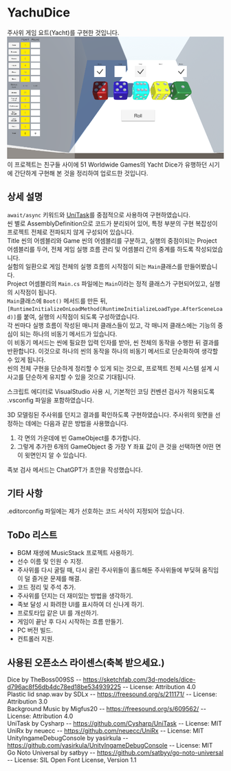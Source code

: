# YachuDice
주사위 게임 요트(Yacht)를 구현한 것입니다.\
![Picture of YachuDice](./Images/Image01.PNG)\
이 프로젝트는 친구들 사이에 51 Worldwide Games의 Yacht Dice가 유행하던 시기에 간단하게 구현해 본 것을 정리하여 업로드한 것입니다.

## 상세 설명
`await/async` 키워드와 [UniTask](https://github.com/Cysharp/UniTask)를 중점적으로 사용하여 구현하였습니다.\
씬 별로 AssemblyDefinition으로 코드가 분리되어 있어, 특정 부분의 구현 복잡성이 프로젝트 전체로 전파되지 않게 구성되어 있습니다.\
Title 씬의 어셈블리와 Game 씬의 어셈블리를 구분하고, 실행의 중점이되는 Project 어셈블리를 두어, 전체 게임 실행 흐름 관리 및 어셈블리 간의 중계를 하도록 작성되었습니다.\
실험의 일환으로 게임 전체의 실행 흐름의 시작점이 되는 `Main`클래스를 만들어봤습니다.\
Project 어셈블리의 `Main.cs` 파일에는 `Main`이라는 정적 클래스가 구현되어있고, 실행의 시작점이 됩니다.\
`Main`클래스에 `Boot()` 메서드를 만든 뒤, `[RuntimeInitializeOnLoadMethod(RuntimeInitializeLoadType.AfterSceneLoad)]`를 붙여, 실행의 시작점이 되도록 구성하였습니다.\
각 씬마다 실행 흐름이 작성된 매니저 클래스들이 있고, 각 매니저 클래스에는 기능의 중심이 되는 하나의 비동기 메서드가 있습니다.\
이 비동기 메서드는 씬에 필요한 입력 인자를 받아, 씬 전체의 동작을 수행한 뒤 결과를 반환합니다. 이것으로 하나의 씬의 동작을 하나의 비동기 메서드로 단순화하여 생각할 수 있게 됩니다.\
씬의 전체 구현을 단순하게 정리할 수 있게 되는 것으로, 프로젝트 전체 시스템 설계 시 사고를 단순하게 유지할 수 있을 것으로 기대됩니다.

스크립트 에디터로 VisualStudio 사용 시, 기본적인 코딩 컨벤션 검사가 적용되도록 .vsconfig 파일을 포함하였습니다.

3D 모델링된 주사위를 던지고 결과를 확인하도록 구현하였습니다.
주사위의 윗면을 선정하는 데에는 다음과 같은 방법을 사용했습니다.
 1. 각 면의 가운데에 빈 GameObject를 추가합니다.
 2. 그렇게 추가한 6개의 GameObject 중 가장 Y 좌표 값이 큰 것을 선택하면 어떤 면이 윗면인지 알 수 있습니다.
 
족보 검사 메서드는 ChatGPT가 초안을 작성했습니다.

## 기타 사항
.editorconfig 파일에는 제가 선호하는 코드 서식이 지정되어 있습니다.

## ToDo 리스트
 - BGM 재생에 MusicStack 프로젝트 사용하기.
 - 선수 이름 및 인원 수 지정.
 - 주사위를 다시 굴릴 때, 다시 굴린 주사위들이 홀드해둔 주사위들에 부딪혀 움직임이 덜 즐거운 문제를 해결.
 - 코드 정리 및 주석 추가.
 - 주사위를 던지는 더 재미있는 방법을 생각하기.
 - 족보 달성 시 화려한 UI를 표시하여 더 신나게 하기.
 - 프로토타입 같은 UI 를 개선하기.
 - 게임이 끝난 후 다시 시작하는 흐름 만들기.
 - PC 버전 빌드.
 - 컨트롤러 지원.

## 사용된 오픈소스 라이센스(축복 받으세요.)
Dice by TheBoss009SS -- https://sketchfab.com/3d-models/dice-d796ac8f56db4dc78ed18be534939225 -- License: Attribution 4.0  
Plastic lid snap.wav by SDLx -- https://freesound.org/s/211171/ -- License: Attribution 3.0  
Background Music by Migfus20 -- https://freesound.org/s/609562/ -- License: Attribution 4.0  
UniTask by Cysharp -- https://github.com/Cysharp/UniTask -- License: MIT  
UniRx by neuecc -- https://github.com/neuecc/UniRx -- License: MIT  
UnityIngameDebugConsole by yasirkula -- https://github.com/yasirkula/UnityIngameDebugConsole -- License: MIT  
Go Noto Universal by satbyy -- https://github.com/satbyy/go-noto-universal -- License: SIL Open Font License, Version 1.1